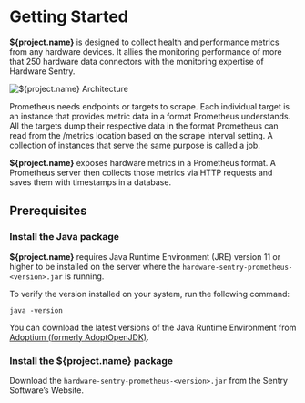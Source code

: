 # Getting Started

**${project.name}** is designed to collect health and performance metrics from any hardware devices. It allies the monitoring performance of more that 250 hardware data connectors with the monitoring expertise of Hardware Sentry.

![**${project.name}** Architecture](./images/mat_prom_architecture_diagram.png)

Prometheus needs endpoints or targets to scrape. Each individual target is an instance that provides metric data in a format Prometheus understands. All the targets dump their respective data in the format Prometheus can read from the /metrics location based on the scrape interval setting. A collection of instances that serve the same purpose is called a job.

**${project.name}** exposes hardware metrics in a Prometheus format. A Prometheus server then collects those metrics via HTTP requests and saves them with timestamps in a database.

## Prerequisites

### Install the Java package

**${project.name}** requires Java Runtime Environment (JRE) version 11 or higher to be installed on the server where the ```hardware-sentry-prometheus-<version>.jar``` is running.

To verify the version installed on your system, run the following command:

```batch
java -version
```
You can download the latest versions of the Java Runtime Environment from <a href="https://adoptium.net/" target="_blank">Adoptium (formerly AdoptOpenJDK)</a>.

### Install the ${project.name} package

Download the ```hardware-sentry-prometheus-<version>.jar``` from the Sentry Software’s Website.